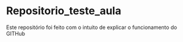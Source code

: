 # Repositorio_teste_aula
Este repositório foi feito com o intuito de explicar o funcionamento do GITHub
